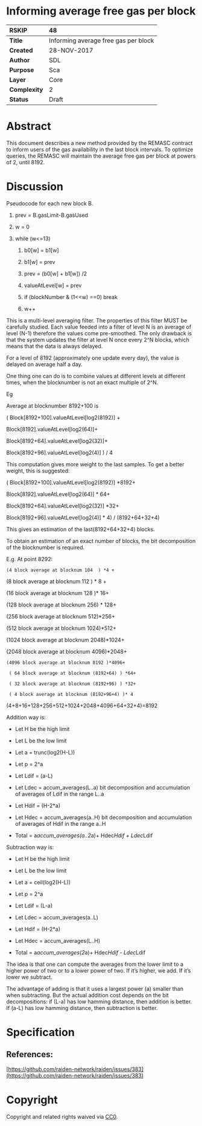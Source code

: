 # Informing average free gas per block

|RSKIP          |48           |
| :------------ |:-------------|
|**Title**      |Informing average free gas per block|
|**Created**    |28-NOV-2017 |
|**Author**     |SDL |
|**Purpose**    |Sca |
|**Layer**      |Core |
|**Complexity** |2 |
|**Status**     |Draft |

# **Abstract**

This document describes a new method provided by the REMASC contract to inform users of the gas availability in the last block intervals. To optimize queries, the REMASC will maintain the average free gas per block at powers of 2, until 8192. 

# **Discussion**

Pseudocode for each new block B.

1. prev = B.gasLimit-B.gasUsed

2. w = 0

3. while (w<=13)

    1. b0[w] = b1[w]

    2. b1[w] = prev

    3. prev = (b0[w] + b1[w]) /2

    4. valueAtLevel[w] = prev

    5. if (blockNumber & (1<<w) ==0) break

    6.    w++ 


This is a multi-level averaging filter. The properties of this filter MUST be carefully studied. Each value feeded into a filter of level N is an average of level (N-1) therefore the values come pre-smoothed. The only drawback is that the system updates the filter at level N once every 2^N blocks, which means that the data is always delayed. 

For a level of 8192 (approximately one update every day), the value is delayed on average half a day.

One thing one can do is to combine values at different levels at different times, when the blocknumber is not an exact multiple of 2^N.

Eg 

Average at blocknumber 8192+100 is

( Block[8192+100].valueAtLevel[log2(8192)] + 

Block[8192].valueAtLevel[log2(64)]+

Block[8192+64].valueAtLevel[log2(32)]+

Block[8192+96].valueAtLevel[log2(4)] ) / 4

This computation gives more weight to the last samples. To get a better weight, this is suggested:

( Block[8192+100].valueAtLevel[log2(8192)] *8192+ 

Block[8192].valueAtLevel[log2(64)] * 64+

Block[8192+64].valueAtLevel[log2(32)] *32+

Block[8192+96].valueAtLevel[log2(4)] * 4) / (8192+64+32+4)

This gives an estimation of the last(8192+64+32+4) blocks.

To obtain an estimation of an exact number of blocks, the bit decomposition of the blocknumber is required.

E.g. At point 8292:

    (4 block average at blocknum 104  ) *4 +

(8 block average at blocknum 112 ) * 8 +

(16 block average at blocknum 128 )* 16+

(128 block average at blocknum 256) * 128+

(256 block average at blocknum 512)*256+

(512 block average at blocknum 1024)*512+

(1024 block average at blocknum 2048)*1024+

(2048 block average at blocknum 4096)*2048+

    (4096 block average at blocknum 8192 )*4096+

     ( 64 block average at blocknum (8192+64) ) *64+

     ( 32 block average at blocknum (8192+96) ) *32+

     ( 4 block average at blocknum (8192+96+4) )* 4

(4+8+16+128+256+512+1024+2048+4096+64+32+4)=8192

Addition way is:

* Let H be the high limit

* Let L be the low limit

* Let a = trunc(log2(H-L))

* Let p = 2^a

* Let Ldif = (a-L)

* Let Ldec = accum_averages(L..a)
bit decomposition and accumulation of averages of Ldif in the range L..a

* Let Hdif = (H-2*a)

* Let Hdec = accum_averages(a..H)
bit decomposition and accumulation of averages of Hdif in the range a..H

* Total = a*accum_averages(a..2*a)+ Hdec*Hdif + Ldec*Ldif 

Subtraction way is:

* Let H be the high limit

* Let L be the low limit

* Let a = ceil(log2(H-L))

* Let p = 2^a

* Let Ldif = (L-a)

* Let Ldec = accum_averages(a..L)

* Let Hdif = (H-2*a)

* Let Hdec = accum_averages(L..H)

* Total = a*accum_averages(2*a)+ Hdec*Hdif - Ldec*Ldif 

The idea is that one can compute the averages from the lower limit to a higher power of two or to a lower power of two. If it’s higher, we add. If it’s lower we subtract. 

The advantage of adding is that it uses a largest power (a) smaller than when subtracting. But the actual addition cost depends on the bit decompositions: if (L-a) has low hamming distance, then addition is better. If (a-L) has low hamming distance, then subtraction is better.

# **Specification**

## References:

[https://github.com/raiden-network/raiden/issues/383](https://github.com/raiden-network/raiden/issues/383)

# **Copyright**

Copyright and related rights waived via [CC0](https://creativecommons.org/publicdomain/zero/1.0/).